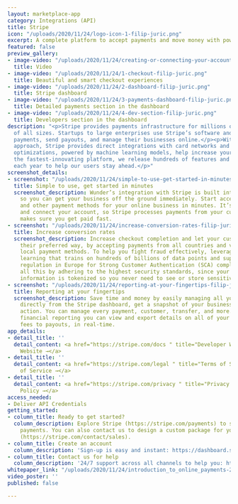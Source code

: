 ```yaml
---
layout: marketplace-app
category: Integrations (API)
title: Stripe
icon: "/uploads/2020/11/24/logo-icon-1-filip-juric.png"
excerpt: A complete platform to accept payments and move money with powerful APIs.
featured: false
preview_gallery:
- image-video: "/uploads/2020/11/24/creating-or-connecting-your-account.mp4"
  title: Video
- image-video: "/uploads/2020/11/24/1-checkout-filip-juric.png"
  title: Beautiful and smart checkout experiences
- image-video: "/uploads/2020/11/24/2-dashboard-filip-juric.png"
  title: Stripe dashboard
- image-video: "/uploads/2020/11/24/3-payments-dashboard-filip-juric.png"
  title: Detailed payments section in the dashboard
- image-video: "/uploads/2020/11/24/4-dev-section-filip-juric.png"
  title: Developers section in the dashboard
description: "<p>Stripe provides payments infrastructure for millions of businesses
  of all sizes. Startups to large enterprises use Stripe’s software and APIs to accept
  payments, send payouts, and manage their businesses online.</p><p>With a technology-first
  approach, Stripe provides direct integrations with card networks and intelligent
  optimizations, powered by machine learning models, help increase your revenue. As
  the fastest-innovating platform, we release hundreds of features and improvements
  each year to help our users stay ahead.</p>"
screenshot_details:
- screenshot: "/uploads/2020/11/24/simple-to-use-get-started-in-minutes-filip-juric.png"
  title: Simple to use, get started in minutes
  screenshot_description: Wunder’s integration with Stripe is built into your application,
    so you can get your business off the ground immediately. Start accepting cards
    and other payment methods for your online business in minutes. It’s easy to create
    and connect your account, so Stripe processes payments from your customers and
    makes sure you get paid fast.
- screenshot: "/uploads/2020/11/24/increase-conversion-rates-filip-juric.png"
  title: Increase conversion rates
  screenshot_description: Increase checkout completion and let your customers pay
    their preferred way, by accepting payments from all countries and via different
    local payment methods. To help you fight fraud effectively, leverage our machine
    learning that trains on hundreds of billions of data points and supports PSD2
    regulation in Europe for Strong Customer Authentication (SCA) compliance. Achieve
    all this by adhering to the highest security standards, since your customer’s
    information is tokenized so you never need to see or store sensitive information.
- screenshot: "/uploads/2020/11/24/reporting-at-your-fingertips-filip-juric.png"
  title: Reporting at your fingertips
  screenshot_description: Save time and money by easily managing all your payments
    directly from the Stripe dashboard, get a snapshot of your business and take immediate
    action. You can manage every payment, customer, transfer, and more. With built-in
    financial reporting you can view and export details on all of your charges, from
    fees to payouts, in real-time.
app_details:
- detail_title: ''
  detail_content: <a href="https://stripe.com/docs " title="Developer Website →">Developer
    Website →</a>
- detail_title: ''
  detail_content: <a href="https://stripe.com/legal " title="Terms of Service →">Terms
    of Service →</a>
- detail_title: ''
  detail_content: <a href="https://stripe.com/privacy " title="Privacy Policy →">Privacy
    Policy →</a>
access_needed:
- Deliver API Credentials
getting_started:
- column_title: Ready to get started?
  column_description: Explore Stripe (https://stripe.com/payments) to start accepting
    payments. You can also contact us to design a custom package for your business
    (https://stripe.com/contact/sales).
- column_title: Create an account
  column_description: 'Sign-up is easy and instant: https://dashboard.stripe.com/register.'
- column_title: Contact us for help
  column_description: '24/7 support across all channels to help you: https://support.stripe.com/.'
whitepaper_link: "/uploads/2020/11/24/introduction_to_online_payments-28b94575ae8b3009815fb868396ad9ba7bacbdb4-filip-juric.pdf"
video_poster: ''
published: false

---
```

